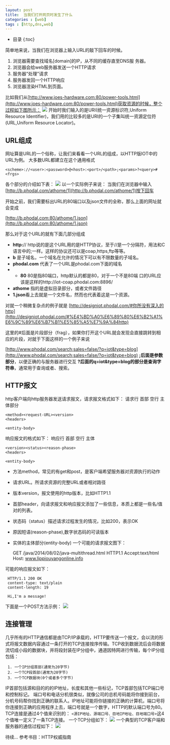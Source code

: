 ```yaml
---
layout: post
title:  当我们打开网页时发生了什么
categories : [web]
tags : [http,dns,web]
---
```


*  目录
{:toc}


简单地来说，当我们在浏览器上输入URL的敲下回车的时候。

 1. 浏览器需要查找域名[domain]的IP，从不同的缓存直至DNS服 务器。
 2. 浏览器会给web服务器发送一个HTTP请求
 3. 服务器“处理”请求
 4. 服务器发回一个HTTP响应
 5. 浏览器渲染HTML到页面。

比如我们从[http://www.joes-hardware.com:80/power-tools.html](http://www.joes-hardware.com:80/power-tools.html)获取资源的时候，整个过程如下图所示：
 ![](/images/images/http/1.jpeg)
	开始时我们输入的是URI(统一资源标识符,Uniform Resource Identifier)，我们用的比较多的是URI的一个子集叫统一资源定位符(URL,Uniform Resource Locator)。
	
URL组成
-----
  网址算是URL的一个俗称，让我们来看看一个URL的组成，以HTTP版IOT中的URL为例。
大多数URL都建立在这个通用格式

    <scheme>://<user>:<password>@<host>:<port>/<path>;<params>?<query>#<frgs>

各个部分的介绍如下表：
![](/images/images/http/0.jpeg)
以一个实际例子来说：
当我们在浏览器中输入[http://b.phodal.com/athome/1](http://b.phodal.com/athome/1)按下回车

开始之前，我们需要标出URL的80端口以及json文件的全称，那么上面的网址就会变成

[http://b.phodal.com:80/athome/1.json](http://b.phodal.com:80/athome/1.json)

那么对于这个URL的就有下面几部分组成

 - **http:**// http说的是这个URL用的是HTTP协议，至于//是一个分隔符，用法和C语言中的;一样。这样的协议还可以是coap,https,ftp等等。
 - **b** 是子域名，一个域名在允许的情况下可以有不限数量的子域名。
 - **phodal.com** 代表了一个URL是phodal.com下面的域名
 -  - **80** 80是指80端口，http默认的都是80，对于一个不是80端
   口的URL应该是这样的http://iot-coap.phodal.com:8896/
 - **athome** 指的是虚拟目录部分，或者文件路径
 - **1.json**看上去就是一个文件名，然而也代表着这是一个资源。

对就一个稍微复杂点的例子就是
[http://designiot.phodal.com/#你所没有深入的http](http://designiot.phodal.com/#%E4%BD%A0%E6%89%80%E6%B2%A1%E6%9C%89%E6%B7%B1%E5%85%A5%E7%9A%84http)


这里的#后面是片段部分（frag），如果你打开这个URL就会发现会直接跳转到相应的片段，对就于下面这样的一个例子来说

[http://www.phodal.com/search;sales=false/?q=iot&type=blog](http://www.phodal.com/search;sales=false/?q=iot&type=blog)
**;**后面是**参数部分**，以便正确的与服务器进行交互
**?**后面的q=iot&type=blog的部分是**查询字符串**，通常用于查询或者、搜索。

HTTP报文
------

http客户端向http服务器发送请求报文，请求报文格式如下：
请求行
首部
空行
主体部分

    <method><request-URL><version>
    <headers>
    
    <entity-body>

响应报文的格式如下：
响应行
首部
空行
主体

    <version><status><reason-phase>
    <headers>
    
    <entity-body>

 - 方法method，常见的有get和post，是客户端希望服务器对资源执行的动作
 - 请求URL。所请求资源的完整URL或者相对路径
 - 版本version，报文使用的http版本，比如HTTP1.1
 - 首部header，向请求报文和响应报文添加了一些信息，本质上都是一些名/值对的列表。
 - 状态码（status）描述请求过程发生的情况，比如200，表示OK
 - 原因短语(reason-phase),数字状态码的可读版本
 - 实体的主体部分(entity-body)
 一个可能的请求报文图下：

     GET /java/2014/08/02/java-multithread.html HTTP1.1
     Accept:text/html
     Host: www.lippiouyangonline.info

 可能的响应报文如下：

     HTTP/1.1 200 OK
     content-type: text/plain
     content-length: 19
     
     Hi,I'm a message!
下面是一个POST方法示例：
   ![](/images/images/http/2.jpeg)

连接管理
----
几乎所有的HTTP通信都是由TCP/IP承载的，HTTP要传送一个报文，会以流的形式将报文数据内容通过一条打开的TCP连接按序传输。TCP收到数据流后会将数据流切成小段的数据块，并将段封装在IP分组中，通道因特网进行传输，每个IP分组包括：

     1. 一个IP分组首部(通常为20字节)
     2. 一个TCP段首部(通常为20字节)
     3. 一个TCP数据块(0个或者多个字节)
     

IP首部包括源和目的的的IP地址，长度和其他一些标记，TCP首部包括TCP端口号和控制标记。 端口号和电话分机很类似，就像公司的总机号码能将你接到前台，分机号码帮你找到正确的联系人。IP地址可能将你链接的正确的计算机，端口号将你连接到正确的应用程序上去，端口号就是一个数字，HTTP的默认端口号为80。
TCP连接是通过4个值来识别的：
`<源IP地址、源端口号、目地IP地址、目地端口号>`这4个值唯一定义了一条TCP连接。
 一个TCP分组如下：
  ![](/images/images/http/3.jpeg)
一个典型的TCP客户端和服务器的通信过程如下：
 ![](/images/images/http/4.jpeg)
 
待续...
参考书目：HTTP权威指南